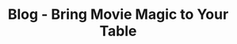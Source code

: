 ﻿---
title: "Blog - Bring Movie Magic to Your Table"
description: "Use cinematic sound techniques in your game."
---